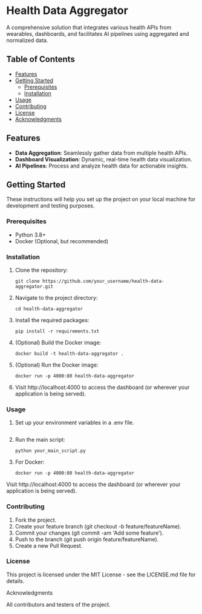 # Health Data Aggregator

A comprehensive solution that integrates various health APIs from wearables, dashboards, and facilitates AI pipelines using aggregated and normalized data.

## Table of Contents

- [Features](#features)
- [Getting Started](#getting-started)
  - [Prerequisites](#prerequisites)
  - [Installation](#installation)
- [Usage](#usage)
- [Contributing](#contributing)
- [License](#license)
- [Acknowledgments](#acknowledgments)

## Features

- **Data Aggregation**: Seamlessly gather data from multiple health APIs.
- **Dashboard Visualization**: Dynamic, real-time health data visualization.
- **AI Pipelines**: Process and analyze health data for actionable insights.

## Getting Started

These instructions will help you set up the project on your local machine for development and testing purposes.

### Prerequisites

- Python 3.8+
- Docker (Optional, but recommended)

### Installation

1.  Clone the repository:

    ```
    git clone https://github.com/your_username/health-data-aggregator.git

    ```

2.  Navigate to the project directory:

    ```
    cd health-data-aggregator
    ```

3.  Install the required packages:

    ```
    pip install -r requirements.txt
    ```

4.  (Optional) Build the Docker image:

    ```
    docker build -t health-data-aggregator .
    ```

5.  (Optional) Run the Docker image:

    ```
    docker run -p 4000:80 health-data-aggregator
    ```

6.  Visit http://localhost:4000 to access the dashboard (or wherever your application is being served).

### Usage

1. Set up your environment variables in a .env file.

```API_KEY=YourActualAPIKey

```

2. Run the main script:

   ```
   python your_main_script.py
   ```

3. For Docker:

   ```
   docker run -p 4000:80 health-data-aggregator
   ```

Visit http://localhost:4000 to access the dashboard (or wherever your application is being served).

### Contributing

1. Fork the project.
2. Create your feature branch (git checkout -b feature/featureName).
3. Commit your changes (git commit -am 'Add some feature').
4. Push to the branch (git push origin feature/featureName).
5. Create a new Pull Request.

### License

This project is licensed under the MIT License - see the LICENSE.md file for details.

Acknowledgments

All contributors and testers of the project.
